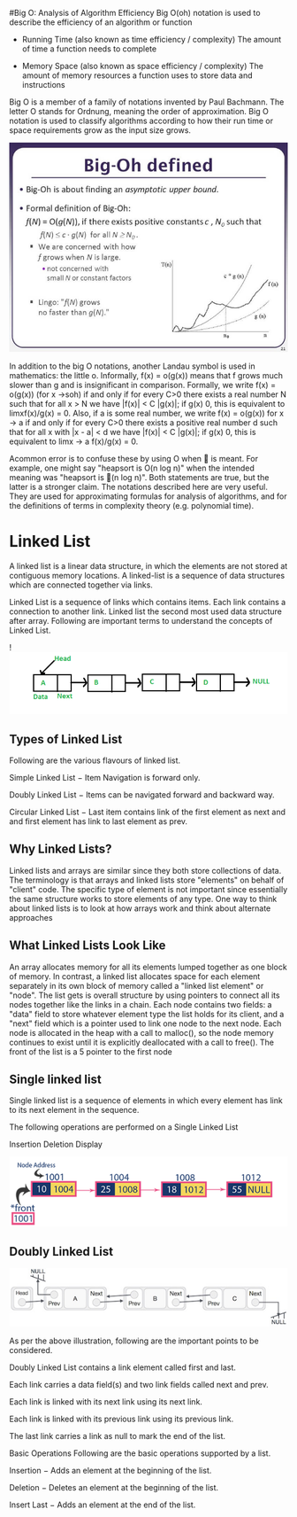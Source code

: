 #Big O: Analysis of Algorithm Efficiency
Big O(oh) notation is used to describe the efficiency of an algorithm or function

- Running Time (also known as time efficiency / complexity)
The amount of time a function needs to complete

- Memory Space (also known as space efficiency / complexity)
The amount of memory resources a function uses to store data and instructions

Big O is a member of a family of notations invented by Paul Bachmann. The letter O stands for Ordnung, meaning the order of approximation. Big O notation is used to classify algorithms according to how their run time or space requirements grow as the input size grows.

![bigO](./big%20o.jpg)


In addition to the big O notations, another Landau symbol is used in mathematics: the
little o. Informally, f(x) = o(g(x)) means that f grows much slower than g and is
insignificant in comparison.
Formally, we write f(x) = o(g(x)) (for x ->soh) if and only if for every C>0 there exists a
real number N such that for all x > N we have |f(x)| < C |g(x)|; if g(x) 0, this is
equivalent to limxf(x)/g(x) = 0.
Also, if a is some real number, we write f(x) = o(g(x)) for x -> a if and only if for every
C>0 there exists a positive real number d such that for all x with |x - a| < d
we have |f(x)| < C |g(x)|; if g(x) 0, this is equivalent to limx -> a f(x)/g(x) = 0.


 Acommon error is to confuse these by using O when  is meant. For example, one might
say "heapsort is O(n log n)" when the intended meaning was "heapsort is (n log n)".
Both statements are true, but the latter is a stronger claim.
The notations described here are very useful. They are used for approximating formulas
for analysis of algorithms, and for the definitions of terms in complexity theory (e.g.
polynomial time).



# Linked List
A linked list is a linear data structure, in which the elements are not stored at contiguous memory locations.
A linked-list is a sequence of data structures which are connected together via links.

Linked List is a sequence of links which contains items. Each link contains a connection to another link. Linked list the second most used data structure after array. Following are important terms to understand the concepts of Linked List.

!![linkedlist](./Linkedlist%20(1).png)

## Types of Linked List
Following are the various flavours of linked list.

Simple Linked List − Item Navigation is forward only.

Doubly Linked List − Items can be navigated forward and backward way.

Circular Linked List − Last item contains link of the first element as next and and first element has link to last element as prev.




## Why Linked Lists?
Linked lists and arrays are similar since they both store collections of data. The
terminology is that arrays and linked lists store "elements" on behalf of "client" code. The
specific type of element is not important since essentially the same structure works to
store elements of any type. One way to think about linked lists is to look at how arrays
work and think about alternate approaches

## What Linked Lists Look Like
An array allocates memory for all its elements lumped together as one block of memory.
In contrast, a linked list allocates space for each element separately in its own block of
memory called a "linked list element" or "node". The list gets is overall structure by using
pointers to connect all its nodes together like the links in a chain.
Each node contains two fields: a "data" field to store whatever element type the list holds
for its client, and a "next" field which is a pointer used to link one node to the next node.
Each node is allocated in the heap with a call to malloc(), so the node memory continues
to exist until it is explicitly deallocated with a call to free(). The front of the list is a
5
pointer to the first node

##  Single linked list
Single linked list is a sequence of elements in which every element has link to its next element in the sequence.

The following operations are performed on a Single Linked List

Insertion
Deletion
Display

![list](./Linked_List_Example.png)

## Doubly Linked List
![double](./doubly_linked_list.jpg)


As per the above illustration, following are the important points to be considered.

Doubly Linked List contains a link element called first and last.

Each link carries a data field(s) and two link fields called next and prev.

Each link is linked with its next link using its next link.

Each link is linked with its previous link using its previous link.

The last link carries a link as null to mark the end of the list.

Basic Operations
Following are the basic operations supported by a list.

Insertion − Adds an element at the beginning of the list.

Deletion − Deletes an element at the beginning of the list.

Insert Last − Adds an element at the end of the list.